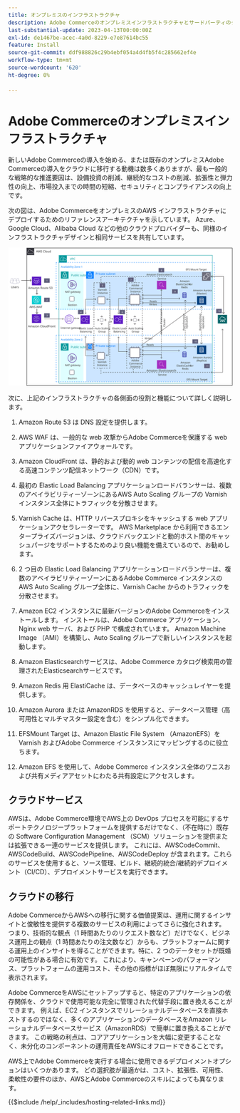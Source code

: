 ```yaml
---
title: オンプレミスのインフラストラクチャ
description: Adobe Commerceのオンプレミスインフラストラクチャとサードパーティのクラウドサービスについて説明します。
last-substantial-update: 2023-04-13T00:00:00Z
exl-id: de1467be-acec-4a0d-8229-e7e87614bc55
feature: Install
source-git-commit: ddf988826c29b4ebf054a4d4fb5f4c285662ef4e
workflow-type: tm+mt
source-wordcount: '620'
ht-degree: 0%

---
```


# Adobe Commerceのオンプレミスインフラストラクチャ

新しいAdobe Commerceの導入を始める、または既存のオンプレミスAdobe Commerceの導入をクラウドに移行する動機は数多くありますが、最も一般的な戦略的な推進要因は、設備投資の削減、継続的なコストの削減、拡張性と弾力性の向上、市場投入までの時間の短縮、セキュリティとコンプライアンスの向上です。

次の図は、Adobe CommerceをオンプレミスのAWS インフラストラクチャにデプロイするためのリファレンスアーキテクチャを示しています。 Azure、Google Cloud、Alibaba Cloud などの他のクラウドプロバイダーも、同様のインフラストラクチャデザインと相同サービスを共有しています。

![ サードパーティのクラウドサービス上の自己ホスト型Adobe Commerce インフラストラクチャを示す図 ](/help/assets/playbooks/on-premises-infrastructure.svg)

次に、上記のインフラストラクチャの各側面の役割と機能について詳しく説明します。

1. Amazon Route 53 は DNS 設定を提供します。

1. AWS WAF は、一般的な web 攻撃からAdobe Commerceを保護する web アプリケーションファイアウォールです。

1. Amazon CloudFront は、静的および動的 web コンテンツの配信を高速化する高速コンテンツ配信ネットワーク（CDN）です。

1. 最初の Elastic Load Balancing アプリケーションロードバランサーは、複数のアベイラビリティーゾーンにあるAWS Auto Scaling グループの Varnish インスタンス全体にトラフィックを分散させます。

1. Varnish Cache は、HTTP リバースプロキシをキャッシュする web アプリケーションアクセラレーターです。 AWS Marketplace から利用できるエンタープライズバージョンは、クラウドバックエンドと動的ホスト間のキャッシュパージをサポートするためのより良い機能を備えているので、お勧めします。

1. 2 つ目の Elastic Load Balancing アプリケーションロードバランサーは、複数のアベイラビリティーゾーンにあるAdobe Commerce インスタンスのAWS Auto Scaling グループ全体に、Varnish Cache からのトラフィックを分散させます。

1. Amazon EC2 インスタンスに最新バージョンのAdobe Commerceをインストールします。 インストールは、Adobe Commerce アプリケーション、Nginx web サーバ、および PHP で構成されています。 Amazon Machine Image （AMI）を構築し、Auto Scaling グループで新しいインスタンスを起動します。

1. Amazon Elasticsearchサービスは、Adobe Commerce カタログ検索用の管理されたElasticsearchサービスです。

1. Amazon Redis 用 ElastiCache は、データベースのキャッシュレイヤーを提供します。

1. Amazon Aurora または AmazonRDS を使用すると、データベース管理（高可用性とマルチマスター設定を含む）をシンプル化できます。

1. EFSMount Target は、Amazon Elastic File System （AmazonEFS）を Varnish およびAdobe Commerce インスタンスにマッピングするのに役立ちます。

1. Amazon EFS を使用して、Adobe Commerce インスタンス全体のワニスおよび共有メディアアセットにわたる共有設定にアクセスします。

## クラウドサービス

AWSは、Adobe Commerce環境でAWS上の DevOps プロセスを可能にするサポートテクノロジープラットフォームを提供するだけでなく、（不在時に）既存の Software Configuration Management （SCM）ソリューションを提供または拡張できる一連のサービスを提供します。 これには、AWSCodeCommit、AWSCodeBuild、AWSCodePipeline、AWSCodeDeploy が含まれます。これらのサービスを使用すると、ソース管理、ビルド、継続的統合/継続的デプロイメント（CI/CD）、デプロイメントサービスを実行できます。

## クラウドの移行

Adobe CommerceからAWSへの移行に関する価値提案は、運用に関するインサイトと俊敏性を提供する複数のサービスの利用によってさらに強化されます。 つまり、技術的な観点（1 時間あたりのリクエスト数など）だけでなく、ビジネス運用上の観点（1 時間あたりの注文数など）からも、プラットフォームに関する運用上のインサイトを得ることができます。特に、2 つのデータセットが既婚の可能性がある場合に有効です。 これにより、キャンペーンのパフォーマンス、プラットフォームの運用コスト、その他の指標がほぼ無限にリアルタイムで表示されます。

Adobe CommerceをAWSにセットアップすると、特定のアプリケーションの依存関係を、クラウドで使用可能な完全に管理された代替手段に置き換えることができます。 例えば、EC2 インスタンスでリレーショナルデータベースを直接ホストするのではなく、多くのアプリケーションのデータベースをAmazon リレーショナルデータベースサービス（AmazonRDS）で簡単に置き換えることができます。 この戦略の利点は、コアアプリケーションを大幅に変更することなく、未分化のコンポーネントの運用責任をAWSにオフロードできることです。

AWS上でAdobe Commerceを実行する場合に使用できるデプロイメントオプションはいくつかあります。 どの選択肢が最適かは、コスト、拡張性、可用性、柔軟性の要件のほか、AWSとAdobe Commerceのスキルによっても異なります。

{{$include /help/_includes/hosting-related-links.md}}
